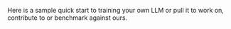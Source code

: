 Here is a sample quick start to training your own LLM or pull it to work on, contribute to or benchmark against ours.
